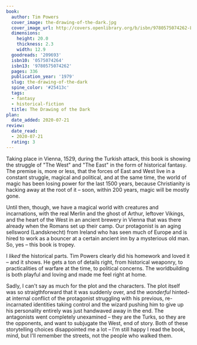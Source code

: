```yaml
---
book:
  author: Tim Powers
  cover_image: the-drawing-of-the-dark.jpg
  cover_image_url: http://covers.openlibrary.org/b/isbn/9780575074262-L.jpg
  dimensions:
    height: 20.0
    thickness: 2.3
    width: 12.9
  goodreads: '209693'
  isbn10: '0575074264'
  isbn13: '9780575074262'
  pages: 336
  publication_year: '1979'
  slug: the-drawing-of-the-dark
  spine_color: '#25413c'
  tags:
  - fantasy
  - historical-fiction
  title: The Drawing of the Dark
plan:
  date_added: 2020-07-21
review:
  date_read:
  - 2020-07-21
  rating: 3
---
```


Taking place in Vienna, 1529, during the Turkish attack, this book is showing the struggle of "The West" and "The East"
in the form of historical fantasy. The premise is, more or less, that the forces of East and West live in a constant
struggle, magical and political, and at the same time, the world of magic has been losing power for the last 1500 years,
because Christianity is hacking away at the root of it – soon, within 200 years, magic will be mostly gone.

Until then, though, we have a magical world with creatures and incarnations, with the real Merlin and the ghost of
Arthur, leftover Vikings, and the heart of the West in an ancient brewery in Vienna that was there already when the
Romans set up their camp. Our protagonist is an aging sellsword (Landsknecht) from Ireland who has seen much of Europe
and is hired to work as a bouncer at a certain ancient inn by a mysterious old man. So, yes – this book is tropey.

I *liked* the historical parts. Tim Powers clearly did his homework and loved it – and it shows. He gets a ton of
details right, from historical weaponry, to practicalities of warfare at the time, to political concerns. The
worldbuilding is both playful and loving and made me feel right at home.

Sadly, I can't say as much for the plot and the characters. The plot itself was so straigthforward that it was suddenly
over, and the *wonderful* hinted-at internal conflict <span class="spoilers">of the protagonist struggling with his
previous, re-incarnated identities taking control and the wizard pushing him to give up his personality entirely</span>
was just handwaved away in the end. The antagonists went completely unexamined – they are the Turks, so they are the
opponents, and want to subjugate the West, end of story. Both of these storytelling choices disappointed me a lot – I'm
still happy I read the book, mind, but I'll remember the streets, not the people who walked them.
